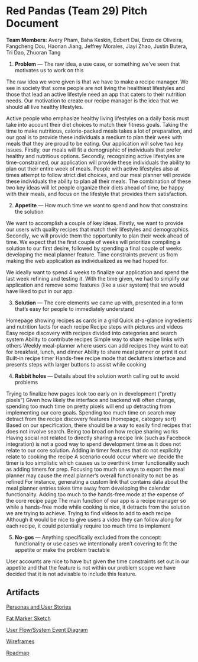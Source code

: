 # Red Pandas (Team 29) Pitch Document

**Team Members:** Avery Pham, Baha Keskin, Edbert Dai, Enzo de Oliveira, Fangcheng Dou, Haonan Jiang, Jeffrey Morales, Jiayi Zhao, Justin Butera, Tri Dao, Zhuoran Tang

1. **Problem** — The raw idea, a use case, or something we’ve seen that motivates us to work on this

The raw idea we were given is that we have to make a recipe manager. We see in society that some people are not living the healthiest lifestyles and those that lead an active lifestyle need an app that caters to their nutrition needs. Our motivation to create our recipe manager is the idea that we should all live healthy lifestyles.

Active people who emphasize healthy living lifestyles on a daily basis must take into account their diet choices to match their fitness goals. Taking the time to make nutritious, calorie-packed meals takes a lot of preparation, and our goal is to provide these individuals a medium to plan their week with meals that they are proud to be eating. Our application will solve two key issues. Firstly, our meals will fit a demographic of individuals that prefer healthy and nutritious options. Secondly, recognizing active lifestyles are time-constrained, our application will provide these individuals the ability to plan out their entire week of meals. People with active lifestyles also at times attempt to follow strict diet choices, and our meal planner will provide these individuals the ability to plan all their meals. The combination of these two key ideas will let people organize their diets ahead of time, be happy with their meals, and focus on the lifestyle that provides them satisfaction.

2. **Appetite** — How much time we want to spend and how that constrains the solution

We want to accomplish a couple of key ideas. Firstly, we want to provide our users with quality recipes that match their lifestyles and demographics. Secondly, we will provide them the opportunity to plan their week ahead of time. We expect that the first couple of weeks will prioritize compiling a solution to our first desire, followed by spending a final couple of weeks developing the meal planner feature. Time constraints prevent us from making the web application as individualized as we had hoped for.

We ideally want to spend 4 weeks to finalize our application and spend the last week refining and testing it.  With the time given, we had to simplify our application and remove some features (like a user system) that we would have liked to put in our app.

3. **Solution** — The core elements we came up with, presented in a form that’s easy for people to immediately understand

Homepage showing recipes as cards in a grid
Quick at-a-glance ingredients and nutrition facts for each recipe
Recipe steps with pictures and videos
Easy recipe discovery with recipes divided into categories and search system
Ability to contribute recipes
Simple way to share recipe links with others
Weekly meal-planner where users can add recipes they want to eat for breakfast, lunch, and dinner
Ability to share meal planner or print it out
Built-in recipe timer
Hands-free recipe mode that declutters interface and presents steps with larger buttons to assist while cooking

4. **Rabbit holes** — Details about the solution worth calling out to avoid problems

Trying to finalize how pages look too early on in development (“pretty pixels”)
Given how likely the interface and backend will often change, spending too much time on pretty pixels will end up detracting from implementing our core goals.
Spending too much time on search may detract from the recipe discovery features (homepage, category sort)
Based on our specification, there should be a way to easily find recipes that does not involve search.
Being too broad on how recipe sharing works
Having social not related to directly sharing a recipe link (such as Facebook integration) is not a good way to spend development time as it does not relate to our core solution.
Adding in timer features that do not explicitly relate to cooking the recipe
A scenario could occur where we decide the timer is too simplistic which causes us to overthink timer functionality such as adding timers for prep.
Focusing too much on ways to export the meal planner may cause the meal planner’s overall functionality to not be as refined
For instance, generating a custom link that contains data about the meal planner entries takes time away from developing the calendar functionality.
Adding too much to the hands-free mode at the expense of the core recipe page
The main function of our app is a recipe manager so while a hands-free mode while cooking is nice, it detracts from the solution we are trying to achieve.
Trying to find videos to add to each recipe
Although it would be nice to give users a video they can follow along for each recipe, it could potentially require too much time to implement

5. **No-gos** — Anything specifically excluded from the concept: functionality or use cases we intentionally aren’t covering to fit the appetite or make the problem tractable

User accounts are nice to have but given the time constraints set out in our appetite and that the feature is not within our problem scope we have decided that it is not advisable to include this feature.

## Artifacts

[Personas and User Stories](../users/Personas_User&#32;Stories.pdf)

[Fat Marker Sketch](../interface/rough/Fat&#32;Marker&#32;Sketch.pdf)

[User Flow/System Event Diagram](user_flow_system_diagrams.pdf)

[Wireframes](../interface/wireframes/wireframes_v2.pdf)

[Roadmap](../roadmap.md)
